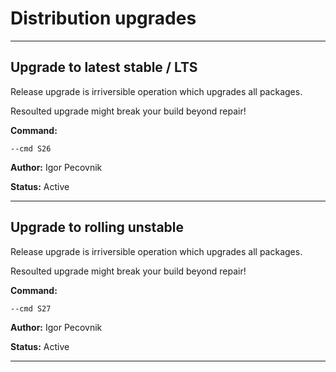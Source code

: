 # Distribution upgrades


***

## Upgrade to latest stable / LTS
Release upgrade is irriversible operation which upgrades all packages. 

Resoulted upgrade might break your build beyond repair!

**Command:** 
~~~
--cmd S26
~~~

**Author:** Igor Pecovnik

**Status:** Active



***

## Upgrade to rolling unstable
Release upgrade is irriversible operation which upgrades all packages. 

Resoulted upgrade might break your build beyond repair!

**Command:** 
~~~
--cmd S27
~~~

**Author:** Igor Pecovnik

**Status:** Active



***

